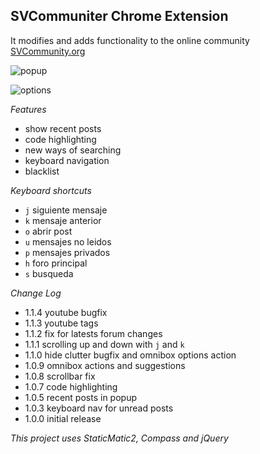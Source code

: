 SVCommuniter Chrome Extension
-----------------------------

It modifies and adds functionality to the online community [SVCommunity.org][1]

![popup][2]

![options][3]

*Features*

* show recent posts
* code highlighting
* new ways of searching 
* keyboard navigation
* blacklist

*Keyboard shortcuts*

* `j` siguiente mensaje
* `k` mensaje anterior
* `o` abrir post
* `u` mensajes no leidos
* `p` mensajes privados
* `h` foro principal
* `s` busqueda

*Change Log*

* 1.1.4 youtube bugfix
* 1.1.3 youtube tags
* 1.1.2 fix for latests forum changes
* 1.1.1 scrolling up and down with `j` and `k`
* 1.1.0 hide clutter bugfix and omnibox options action
* 1.0.9 omnibox actions and suggestions
* 1.0.8 scrollbar fix
* 1.0.7 code highlighting
* 1.0.5 recent posts in popup
* 1.0.3 keyboard nav for unread posts
* 1.0.0 initial release


*This project uses StaticMatic2, Compass and jQuery*

[1]: http://www.svcommunity.org
[2]: http://i.imgur.com/d8LZ5.png
[3]: http://i.imgur.com/J8wgz.png
